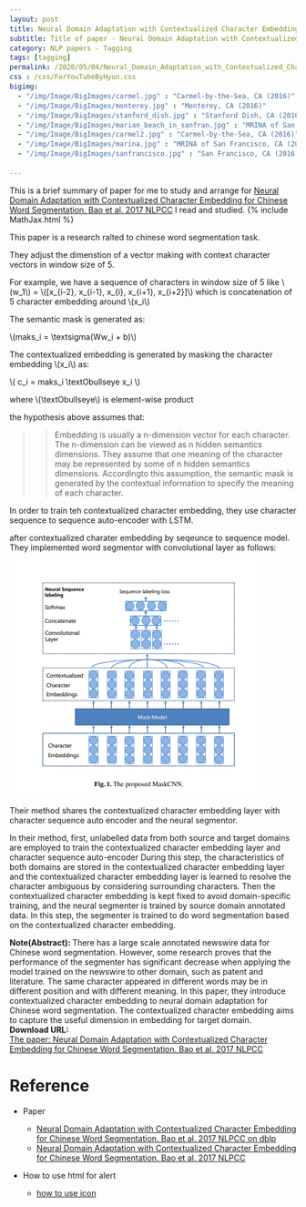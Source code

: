 ```yaml
---
layout: post
title: Neural Domain Adaptation with Contextualized Character Embedding for Chinese Word Segmentation
subtitle: Title of paper - Neural Domain Adaptation with Contextualized Character Embedding for Chinese Word Segmentation
category: NLP papers - Tagging
tags: [tagging]
permalink: /2020/05/04/Neural_Domain_Adaptation_with_Contextualized_Character_Embedding_for_Chinese_Word_Segmentation/
css : /css/ForYouTubeByHyun.css
bigimg: 
  - "/img/Image/BigImages/carmel.jpg" : "Carmel-by-the-Sea, CA (2016)"
  - "/img/Image/BigImages/monterey.jpg" : "Monterey, CA (2016)"
  - "/img/Image/BigImages/stanford_dish.jpg" : "Stanford Dish, CA (2016)"
  - "/img/Image/BigImages/marian_beach_in_sanfran.jpg" : "MRINA of San Francisco, CA (2016)"
  - "/img/Image/BigImages/carmel2.jpg" : "Carmel-by-the-Sea, CA (2016)"
  - "/img/Image/BigImages/marina.jpg" : "MRINA of San Francisco, CA (2016)"
  - "/img/Image/BigImages/sanfrancisco.jpg" : "San Francisco, CA (2016)"
  
---
```


This is a brief summary of paper for me to study and arrange for [Neural Domain Adaptation with Contextualized Character Embedding for Chinese Word Segmentation. Bao et al. 2017 NLPCC](https://dblp.uni-trier.de/rec/html/conf/nlpcc/Bao0GX17) I read and studied. 
{% include MathJax.html %}

This paper is a research ralted to chinese word segmentation task. 

They adjust the dimenstion of a vector making with context character vectors in window size of 5. 

For example, we have a sequence of characters in window size of 5 like \\(w_1\\) =  \\([x_{i-2}, x_{i-1}, x_{i}, x_{i+1}, x_{i+2}]\\) which is concatenation of 5 character embedding around 
\\(x_i\\)

The semantic mask is generated as:

\\(maks_i = \textsigma(Ww_i + b)\\)

The contextualized embedding is generated by masking the character embedding \\(x_i\\) as:

\\( c_i = maks_i \textObullseye x_i \\)

where \\(\textObullseye\\) is element-wise product

the hypothesis above assumes that:

>> Embedding is usually a n-dimension vector for each character. The n-dimension can be viewed as n hidden semantics dimensions. They assume that one meaning of the character may be represented by some of n hidden semantics dimensions. Accordingto this assumption, the semantic mask is generated by the contextual information to specify the meaning of each character.


In order to train teh contextualized character embedding, they use character sequence to sequence auto-encoder with LSTM.

after contextualized charater embedding by seqeunce to sequence model. They implemented word segmentor with convolutional layer as follows:

![Bao et al. 2017 NLPCC](/img/Image/NaturalLanguageProcessing/NLPLabs/Paper_Investigation/Tagging/2020-05-04-Neural_Domain_Adaptation_with_Contextualized_Character_Embedding_for_Chinese_Word_Segmentation/convolution_layer_with_mask.PNG)

Their method shares the contextualized character embedding layer with character sequence auto encoder and the neural segmentor.

In their method, first, unlabelled data from both source and target domains are employed to train the contextualized character embedding layer and character sequence auto-encoder  During this step, the characteristics of both domains are stored in the contextualized character embedding layer and the contextualized character embedding layer is learned to resolve the character ambiguous by considering surrounding characters. Then the contextualized character embedding is kept fixed to avoid domain-specific training, and the neural segmenter is trained by source domain annotated data. In this step, the segmenter is trained to do word segmentation based on the contextualized character embedding.

<div class="alert alert-info" role="alert"><i class="fa fa-info-circle"></i> <b>Note(Abstract): </b>
There has a large scale annotated newswire data for Chinese word segmentation. However, some research proves that the performance of the segmenter has significant decrease when applying the model trained on the newswire to other domain, such as patent and literature. The same character appeared in different words may be in different position and with different meaning. In this paper, they introduce contextualized character embedding to neural domain adaptation for Chinese word segmentation. The contextualized character embedding aims to capture the useful dimension in embedding for target domain.
</div>
    
<div class="alert alert-success" role="alert"><i class="fa fa-paperclip fa-lg"></i> <b>Download URL: </b><br>
  <a href="https://dblp.uni-trier.de/rec/html/conf/nlpcc/Bao0GX17">The paper: Neural Domain Adaptation with Contextualized Character Embedding for Chinese Word Segmentation. Bao et al. 2017 NLPCC</a>
</div>

# Reference 

- Paper 
  - [Neural Domain Adaptation with Contextualized Character Embedding for Chinese Word Segmentation. Bao et al. 2017 NLPCC on dblp](https://dblp.uni-trier.de/rec/html/conf/nlpcc/Bao0GX17)
  - [Neural Domain Adaptation with Contextualized Character Embedding for Chinese Word Segmentation. Bao et al. 2017 NLPCC](http://tcci.ccf.org.cn/conference/2017/papers/1111.pdf)
  
- How to use html for alert
  - [how to use icon](http://idratherbewriting.com/documentation-theme-jekyll/mydoc_icons.html)
    




























